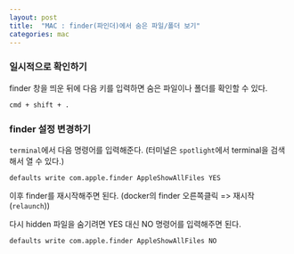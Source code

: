 ```yaml
---
layout: post
title:  "MAC : finder(파인더)에서 숨은 파일/폴더 보기"
categories: mac
---
```



### 일시적으로 확인하기

finder 창을 띄운 뒤에 다음 키를 입력하면 숨은 파일이나 폴더를 확인할 수 있다.

```
cmd + shift + .
```


### finder 설정 변경하기

`terminal`에서 다음 명령어를 입력해준다. (터미널은 `spotlight`에서 terminal을 검색해서 열 수 있다.)

```
defaults write com.apple.finder AppleShowAllFiles YES
```

이후 finder를 재시작해주면 된다. (docker의 finder 오른쪽클릭 => 재시작 (`relaunch`))


다시 hidden 파일을 숨기려면 YES 대신 NO 명령어를 입력해주면 된다.
```
defaults write com.apple.finder AppleShowAllFiles NO
```
